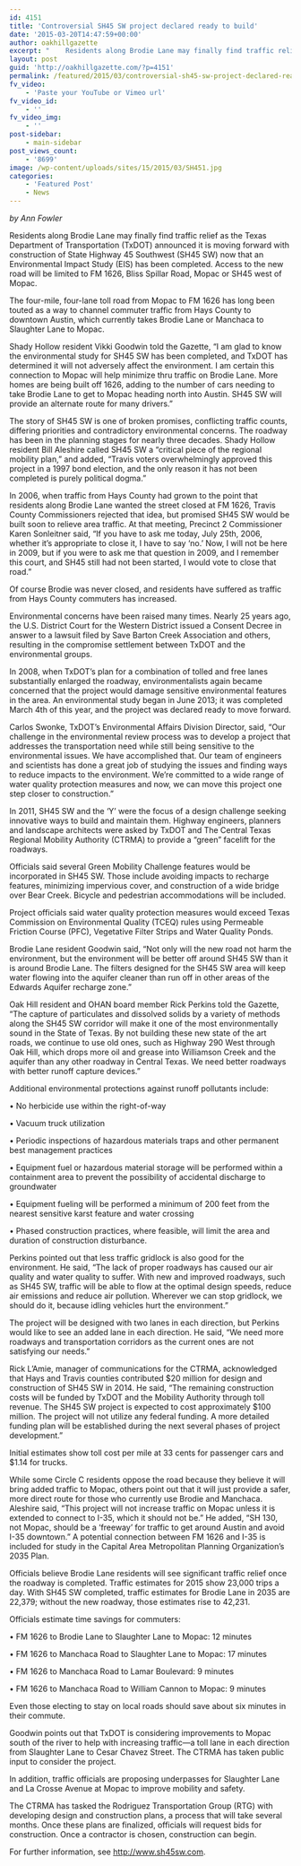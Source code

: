 ```yaml
---
id: 4151
title: 'Controversial SH45 SW project declared ready to build'
date: '2015-03-20T14:47:59+00:00'
author: oakhillgazette
excerpt: "    Residents along Brodie Lane may finally find traffic relief as the Texas Department of Transportation (TxDOT) announced it is moving forward with construction of State Highway 45 Southwest (SH45 SW) now that an Environmental Impact Study (EIS) has been completed. Access to the new road will be limited to FM 1626, Bliss Spillar Road, Mopac or SH45 west of Mopac.\n\n   The four-mile, four-lane toll road from Mopac to FM 1626 has long been touted as a way to channel commuter traffic from Hays County to downtown Austin, which currently takes Brodie Lane or Manchaca to Slaughter Lane to Mopac.\n\n   Shady Hollow resident Vikki Goodwin told the Gazette, “I am glad to know the environmental study for SH45 SW has been completed, and TxDOT has determined it will not adversely affect the environment. I am certain this connection to Mopac will help minimize thru traffic on Brodie Lane. More homes are being built off 1626, adding to the number of cars needing to take Brodie Lane to get to Mopac heading north into Austin. SH45 SW will provide an alternate route for many drivers.”"
layout: post
guid: 'http://oakhillgazette.com/?p=4151'
permalink: /featured/2015/03/controversial-sh45-sw-project-declared-ready-to-build/
fv_video:
    - 'Paste your YouTube or Vimeo url'
fv_video_id:
    - ''
fv_video_img:
    - ''
post-sidebar:
    - main-sidebar
post_views_count:
    - '8699'
image: /wp-content/uploads/sites/15/2015/03/SH451.jpg
categories:
    - 'Featured Post'
    - News
---
```


*by Ann Fowler*

Residents along Brodie Lane may finally find traffic relief as the Texas Department of Transportation (TxDOT) announced it is moving forward with construction of State Highway 45 Southwest (SH45 SW) now that an Environmental Impact Study (EIS) has been completed. Access to the new road will be limited to FM 1626, Bliss Spillar Road, Mopac or SH45 west of Mopac.

The four-mile, four-lane toll road from Mopac to FM 1626 has long been touted as a way to channel commuter traffic from Hays County to downtown Austin, which currently takes Brodie Lane or Manchaca to Slaughter Lane to Mopac.

Shady Hollow resident Vikki Goodwin told the Gazette, “I am glad to know the environmental study for SH45 SW has been completed, and TxDOT has determined it will not adversely affect the environment. I am certain this connection to Mopac will help minimize thru traffic on Brodie Lane. More homes are being built off 1626, adding to the number of cars needing to take Brodie Lane to get to Mopac heading north into Austin. SH45 SW will provide an alternate route for many drivers.”

The story of SH45 SW is one of broken promises, conflicting traffic counts, differing priorities and contradictory environmental concerns. The roadway has been in the planning stages for nearly three decades. Shady Hollow resident Bill Aleshire called SH45 SW a “critical piece of the regional mobility plan,” and added, “Travis voters overwhelmingly approved this project in a 1997 bond election, and the only reason it has not been completed is purely political dogma.”

In 2006, when traffic from Hays County had grown to the point that residents along Brodie Lane wanted the street closed at FM 1626, Travis County Commissioners rejected that idea, but promised SH45 SW would be built soon to relieve area traffic. At that meeting, Precinct 2 Commissioner Karen Sonleitner said, “If you have to ask me today, July 25th, 2006, whether it’s appropriate to close it, I have to say ‘no.’ Now, I will not be here in 2009, but if you were to ask me that question in 2009, and I remember this court, and SH45 still had not been started, I would vote to close that road.”

Of course Brodie was never closed, and residents have suffered as traffic from Hays County commuters has increased.

Environmental concerns have been raised many times. Nearly 25 years ago, the U.S. District Court for the Western District issued a Consent Decree in answer to a lawsuit filed by Save Barton Creek Association and others, resulting in the compromise settlement between TxDOT and the environmental groups.

In 2008, when TxDOT’s plan for a combination of tolled and free lanes substantially enlarged the roadway, environmentalists again became concerned that the project would damage sensitive environmental features in the area. An environmental study began in June 2013; it was completed March 4th of this year, and the project was declared ready to move forward.

Carlos Swonke, TxDOT’s Environmental Affairs Division Director, said, “Our challenge in the environmental review process was to develop a project that addresses the transportation need while still being sensitive to the environmental issues. We have accomplished that. Our team of engineers and scientists has done a great job of studying the issues and finding ways to reduce impacts to the environment. We’re committed to a wide range of water quality protection measures and now, we can move this project one step closer to construction.”

In 2011, SH45 SW and the ‘Y’ were the focus of a design challenge seeking innovative ways to build and maintain them. Highway engineers, planners and landscape architects were asked by TxDOT and The Central Texas Regional Mobility Authority (CTRMA) to provide a “green” facelift for the roadways.

Officials said several Green Mobility Challenge features would be incorporated in SH45 SW. Those include avoiding impacts to recharge features, minimizing impervious cover, and construction of a wide bridge over Bear Creek. Bicycle and pedestrian accommodations will be included.

Project officials said water quality protection measures would exceed Texas Commission on Environmental Quality (TCEQ) rules using Permeable Friction Course (PFC), Vegetative Filter Strips and Water Quality Ponds.

Brodie Lane resident Goodwin said, “Not only will the new road not harm the environment, but the environment will be better off around SH45 SW than it is around Brodie Lane. The filters designed for the SH45 SW area will keep water flowing into the aquifer cleaner than run off in other areas of the Edwards Aquifer recharge zone.”

Oak Hill resident and OHAN board member Rick Perkins told the Gazette, “The capture of particulates and dissolved solids by a variety of methods along the SH45 SW corridor will make it one of the most environmentally sound in the State of Texas. By not building these new state of the art roads, we continue to use old ones, such as Highway 290 West through Oak Hill, which drops more oil and grease into Williamson Creek and the aquifer than any other roadway in Central Texas. We need better roadways with better runoff capture devices.”

Additional environmental protections against runoff pollutants include:

• No herbicide use within the right-of-way

• Vacuum truck utilization

• Periodic inspections of hazardous materials traps and other permanent best management practices

• Equipment fuel or hazardous material storage will be performed within a containment area to prevent the possibility of accidental discharge to groundwater

• Equipment fueling will be performed a minimum of 200 feet from the nearest sensitive karst feature and water crossing

• Phased construction practices, where feasible, will limit the area and duration of construction disturbance.

Perkins pointed out that less traffic gridlock is also good for the environment. He said, “The lack of proper roadways has caused our air quality and water quality to suffer. With new and improved roadways, such as SH45 SW, traffic will be able to flow at the optimal design speeds, reduce air emissions and reduce air pollution. Wherever we can stop gridlock, we should do it, because idling vehicles hurt the environment.”

The project will be designed with two lanes in each direction, but Perkins would like to see an added lane in each direction. He said, “We need more roadways and transportation corridors as the current ones are not satisfying our needs.”

Rick L’Amie, manager of communications for the CTRMA, acknowledged that Hays and Travis counties contributed $20 million for design and construction of SH45 SW in 2014. He said, “The remaining construction costs will be funded by TxDOT and the Mobility Authority through toll revenue. The SH45 SW project is expected to cost approximately $100 million. The project will not utilize any federal funding. A more detailed funding plan will be established during the next several phases of project development.”

Initial estimates show toll cost per mile at 33 cents for passenger cars and $1.14 for trucks.

While some Circle C residents oppose the road because they believe it will bring added traffic to Mopac, others point out that it will just provide a safer, more direct route for those who currently use Brodie and Manchaca. Aleshire said, “This project will not increase traffic on Mopac unless it is extended to connect to I-35, which it should not be.” He added, “SH 130, not Mopac, should be a ‘freeway’ for traffic to get around Austin and avoid I-35 downtown.” A potential connection between FM 1626 and I-35 is included for study in the Capital Area Metropolitan Planning Organization’s 2035 Plan.

Officials believe Brodie Lane residents will see significant traffic relief once the roadway is completed. Traffic estimates for 2015 show 23,000 trips a day. With SH45 SW completed, traffic estimates for Brodie Lane in 2035 are 22,379; without the new roadway, those estimates rise to 42,231.

Officials estimate time savings for commuters:

• FM 1626 to Brodie Lane to Slaughter Lane to Mopac: 12 minutes

• FM 1626 to Manchaca Road to Slaughter Lane to Mopac: 17 minutes

• FM 1626 to Manchaca Road to Lamar Boulevard: 9 minutes

• FM 1626 to Manchaca Road to William Cannon to Mopac: 9 minutes

Even those electing to stay on local roads should save about six minutes in their commute.

Goodwin points out that TxDOT is considering improvements to Mopac south of the river to help with increasing traffic—a toll lane in each direction from Slaughter Lane to Cesar Chavez Street. The CTRMA has taken public input to consider the project.

In addition, traffic officials are proposing underpasses for Slaughter Lane and La Crosse Avenue at Mopac to improve mobility and safety.

The CTRMA has tasked the Rodriguez Transportation Group (RTG) with developing design and construction plans, a process that will take several months. Once these plans are finalized, officials will request bids for construction. Once a contractor is chosen, construction can begin.

For further information, see http://www.sh45sw.com.